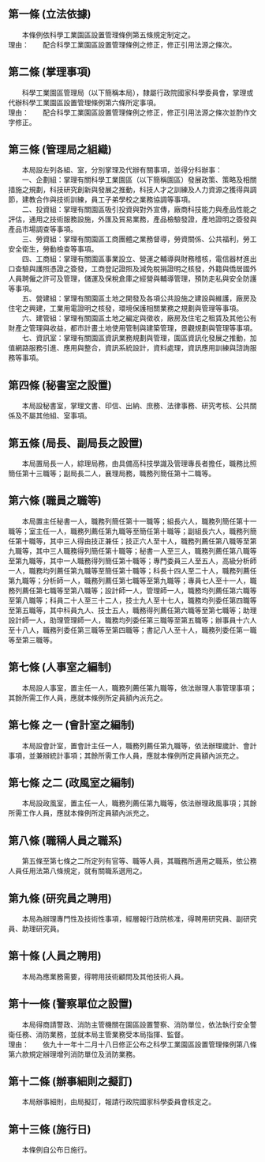 第一條 (立法依據)
-----------------
　　本條例依科學工業園區設置管理條例第五條規定制定之。  
理由：　　配合科學工業園區設置管理條例之修正，修正引用法源之條次。

第二條 (掌理事項)
-----------------
　　科學工業園區管理局（以下簡稱本局），隸屬行政院國家科學委員會，掌理或代辦科學工業園區設置管理條例第六條所定事項。  
理由：　　配合科學工業園區設置管理條例之修正，修正引用法源之條次並酌作文字修正。

第三條 (管理局之組織)
---------------------
　　本局設左列各組、室，分別掌理及代辦有關事項，並得分科辦事：  
　　一、企劃組：掌理有關科學工業園區（以下簡稱園區）發展政策、策略及相關措施之規劃，科技研究創新與發展之推動，科技人才之訓練及人力資源之獲得與調節，建教合作與技術訓練，員工子弟學校之業務協調等事項。  
　　二、投資組：掌理有關園區吸引投資與對外宣傳，廠商科技能力與產品性能之評估，通用之技術服務設施，外匯及貿易業務，產品檢驗發證，產地證明之簽發與產品市場調查等事項。  
　　三、勞資組：掌理有關園區工商團體之業務督導，勞資關係、公共福利，勞工安全衛生，勞動檢查等事項。  
　　四、工商組：掌理有關園區事業設立、營運之輔導與財務稽核，電信器材進出口查驗與護照憑證之簽發，工商登記證照及減免稅捐證明之核發，外籍與僑居國外人員聘僱之許可及管理，儲運及保稅倉庫之經營與輔導管理，預防走私與安全防護等事項。  
　　五、營建組：掌理有關園區土地之開發及各項公共設施之建設與維護，廠房及住宅之興建，工業用電證明之核發，環境保護相關業務之規劃與管理等事項。  
　　六、建管組：掌理有關園區土地之編定與徵收，廠房及住宅之租賃及其他公有財產之管理與收益，都市計畫土地使用管制與建築管理，景觀規劃與管理等事項。  
　　七、資訊室：掌理有關園區資訊業務規劃與管理，園區資訊化發展之推動，加值網路服務引進、應用與整合，資訊系統設計，資料處理，資訊應用訓練與諮詢服務等事項。  


第四條 (秘書室之設置)
---------------------
　　本局設秘書室，掌理文書、印信、出納、庶務、法律事務、研究考核、公共關係及不屬其他組、室事項。  


第五條 (局長、副局長之設置)
---------------------------
　　本局置局長一人，綜理局務，由具備高科技學識及管理專長者擔任，職務比照簡任第十三職等；副局長二人，襄理局務，職務列簡任第十二職等。  


第六條 (職員之職等)
-------------------
　　本局置主任秘書一人，職務列簡任第十一職等；組長六人，職務列簡任第十一職等；室主任一人，職務列薦任第九職等至簡任第十職等；副組長六人，職務列簡任第十職等，其中三人得由技正兼任；技正六人至十人，職務列薦任第八職等至第九職等，其中三人職務得列簡任第十職等；秘書一人至三人，職務列薦任第八職等至第九職等，其中一人職務得列簡任第十職等；專門委員三人至五人，高級分析師一人，職務均列薦任第九職等至簡任第十職等；科長十四人至二十人，職務列薦任第九職等；分析師一人，職務列薦任第七職等至第九職等；專員七人至十一人，職務列薦任第七職等至第八職等；設計師一人，管理師一人，職務均列薦任第六職等至第八職等；科員二十人至三十二人，技士九人至十七人，職務均列委任第四職等至第五職等，其中科員九人、技士五人，職務得列薦任第六職等至第七職等；助理設計師一人，助理管理師一人，職務均列委任第三職等至第五職等；辦事員十六人至十八人，職務列委任第三職等至第四職等；書記八人至十人，職務列委任第一職等至第三職等。  


第七條 (人事室之編制)
---------------------
　　本局設人事室，置主任一人，職務列薦任第九職等，依法辦理人事管理事項；其餘所需工作人員，應就本條例所定員額內派充之。  


第七條 之一 (會計室之編制)
--------------------------
　　本局設會計室，置會計主任一人，職務列薦任第九職等，依法辦理歲計、會計事項，並兼辦統計事項；其餘所需工作人員，應就本條例所定員額內派充之。  


第七條 之二 (政風室之編制)
--------------------------
　　本局設政風室，置主任一人，職務列薦任第九職等，依法辦理政風事項；其餘所需工作人員，應就本條例所定員額內派充之。  


第八條 (職稱人員之職系)
-----------------------
　　第五條至第七條之二所定列有官等、職等人員，其職務所適用之職系，依公務人員任用法第八條規定，就有關職系選用之。  


第九條 (研究員之聘用)
---------------------
　　本局為辦理專門性及技術性事項，經層報行政院核准，得聘用研究員、副研究員、助理研究員。  


第十條 (人員之聘用)
-------------------
　　本局為應業務需要，得聘用技術顧問及其他技術人員。  


第十一條 (警察單位之設置)
-------------------------
　　本局得商請警政、消防主管機關在園區設置警察、消防單位，依法執行安全警衛任務、消防業務，並就本局主管業務受本局指揮、監督。  
理由：　　依九十一年十二月十八日修正公布之科學工業園區設置管理條例第八條第六款規定辦理增列消防單位及消防業務。

第十二條 (辦事細則之擬訂)
-------------------------
　　本局辦事細則，由局擬訂，報請行政院國家科學委員會核定之。  


第十三條 (施行日)
-----------------
　　本條例自公布日施行。